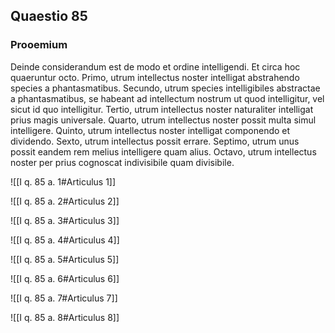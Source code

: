 ## Quaestio 85

### Prooemium

Deinde considerandum est de modo et ordine intelligendi. Et circa hoc quaeruntur octo. Primo, utrum intellectus noster intelligat abstrahendo species a phantasmatibus. Secundo, utrum species intelligibiles abstractae a phantasmatibus, se habeant ad intellectum nostrum ut quod intelligitur, vel sicut id quo intelligitur. Tertio, utrum intellectus noster naturaliter intelligat prius magis universale. Quarto, utrum intellectus noster possit multa simul intelligere. Quinto, utrum intellectus noster intelligat componendo et dividendo. Sexto, utrum intellectus possit errare. Septimo, utrum unus possit eandem rem melius intelligere quam alius. Octavo, utrum intellectus noster per prius cognoscat indivisibile quam divisibile.

![[I q. 85 a. 1#Articulus 1]]

![[I q. 85 a. 2#Articulus 2]]

![[I q. 85 a. 3#Articulus 3]]

![[I q. 85 a. 4#Articulus 4]]

![[I q. 85 a. 5#Articulus 5]]

![[I q. 85 a. 6#Articulus 6]]

![[I q. 85 a. 7#Articulus 7]]

![[I q. 85 a. 8#Articulus 8]]

